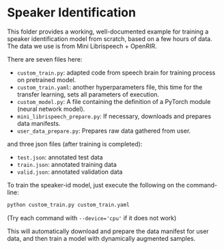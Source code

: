 # Speaker Identification

This folder provides a working, well-documented example for training
a speaker identification model from scratch, based on a few hours of
data. The data we use is from Mini Librispeech + OpenRIR.

There are seven files here:

* `custom_train.py`: adapted code from speech brain for training process on pretrained model.
* `custom_train.yaml`: another hyperparameters file, this time for the transfer learning, sets all parameters of execution.
* `custom_model.py`: A file containing the definition of a PyTorch module (neural network model).
* `mini_librispeech_prepare.py`: If necessary, downloads and prepares data manifests.
* `user_data_prepare.py`: Prepares raw data gathered from user.

and three json files (after training is completed):
* `test.json`: annotated test data
* `train.json`: annotated training data
* `valid.json`: annotated validation data

To train the speaker-id model, just execute the following on the command-line:

```bash
python custom_train.py custom_train.yaml
```
(Try each command with ```--device='cpu'``` if it does not work)

This will automatically download and prepare the data manifest for user data, and then train a model with dynamically augmented samples.


